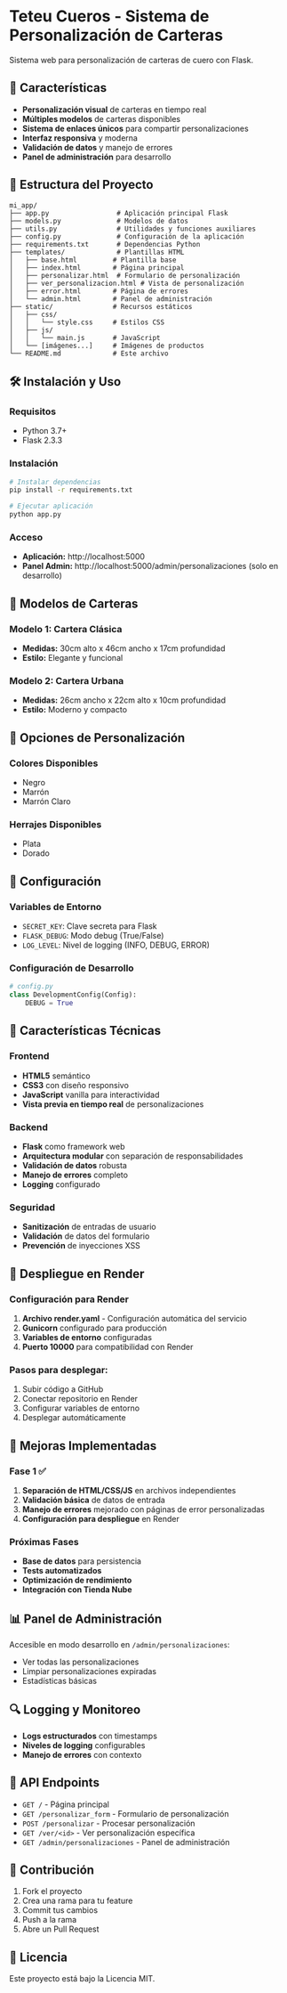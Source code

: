 # Teteu Cueros - Sistema de Personalización de Carteras

Sistema web para personalización de carteras de cuero con Flask.

## 🚀 Características

- **Personalización visual** de carteras en tiempo real
- **Múltiples modelos** de carteras disponibles
- **Sistema de enlaces únicos** para compartir personalizaciones
- **Interfaz responsiva** y moderna
- **Validación de datos** y manejo de errores
- **Panel de administración** para desarrollo

## 📁 Estructura del Proyecto

```
mi_app/
├── app.py                 # Aplicación principal Flask
├── models.py              # Modelos de datos
├── utils.py               # Utilidades y funciones auxiliares
├── config.py              # Configuración de la aplicación
├── requirements.txt       # Dependencias Python
├── templates/             # Plantillas HTML
│   ├── base.html         # Plantilla base
│   ├── index.html        # Página principal
│   ├── personalizar.html  # Formulario de personalización
│   ├── ver_personalizacion.html # Vista de personalización
│   ├── error.html        # Página de errores
│   └── admin.html        # Panel de administración
├── static/               # Recursos estáticos
│   ├── css/
│   │   └── style.css     # Estilos CSS
│   ├── js/
│   │   └── main.js       # JavaScript
│   └── [imágenes...]     # Imágenes de productos
└── README.md             # Este archivo
```

## 🛠️ Instalación y Uso

### Requisitos
- Python 3.7+
- Flask 2.3.3

### Instalación
```bash
# Instalar dependencias
pip install -r requirements.txt

# Ejecutar aplicación
python app.py
```

### Acceso
- **Aplicación:** http://localhost:5000
- **Panel Admin:** http://localhost:5000/admin/personalizaciones (solo en desarrollo)

## 🎨 Modelos de Carteras

### Modelo 1: Cartera Clásica
- **Medidas:** 30cm alto x 46cm ancho x 17cm profundidad
- **Estilo:** Elegante y funcional

### Modelo 2: Cartera Urbana
- **Medidas:** 26cm ancho x 22cm alto x 10cm profundidad
- **Estilo:** Moderno y compacto

## 🎨 Opciones de Personalización

### Colores Disponibles
- Negro
- Marrón
- Marrón Claro

### Herrajes Disponibles
- Plata
- Dorado

## 🔧 Configuración

### Variables de Entorno
- `SECRET_KEY`: Clave secreta para Flask
- `FLASK_DEBUG`: Modo debug (True/False)
- `LOG_LEVEL`: Nivel de logging (INFO, DEBUG, ERROR)

### Configuración de Desarrollo
```python
# config.py
class DevelopmentConfig(Config):
    DEBUG = True
```

## 📱 Características Técnicas

### Frontend
- **HTML5** semántico
- **CSS3** con diseño responsivo
- **JavaScript** vanilla para interactividad
- **Vista previa en tiempo real** de personalizaciones

### Backend
- **Flask** como framework web
- **Arquitectura modular** con separación de responsabilidades
- **Validación de datos** robusta
- **Manejo de errores** completo
- **Logging** configurado

### Seguridad
- **Sanitización** de entradas de usuario
- **Validación** de datos del formulario
- **Prevención** de inyecciones XSS

## 🚀 Despliegue en Render

### Configuración para Render
1. **Archivo render.yaml** - Configuración automática del servicio
2. **Gunicorn** configurado para producción
3. **Variables de entorno** configuradas
4. **Puerto 10000** para compatibilidad con Render

### Pasos para desplegar:
1. Subir código a GitHub
2. Conectar repositorio en Render
3. Configurar variables de entorno
4. Desplegar automáticamente

## 🚀 Mejoras Implementadas

### Fase 1 ✅
1. **Separación de HTML/CSS/JS** en archivos independientes
2. **Validación básica** de datos de entrada
3. **Manejo de errores** mejorado con páginas de error personalizadas
4. **Configuración para despliegue** en Render

### Próximas Fases
- **Base de datos** para persistencia
- **Tests automatizados**
- **Optimización de rendimiento**
- **Integración con Tienda Nube**

## 📊 Panel de Administración

Accesible en modo desarrollo en `/admin/personalizaciones`:
- Ver todas las personalizaciones
- Limpiar personalizaciones expiradas
- Estadísticas básicas

## 🔍 Logging y Monitoreo

- **Logs estructurados** con timestamps
- **Niveles de logging** configurables
- **Manejo de errores** con contexto

## 📝 API Endpoints

- `GET /` - Página principal
- `GET /personalizar_form` - Formulario de personalización
- `POST /personalizar` - Procesar personalización
- `GET /ver/<id>` - Ver personalización específica
- `GET /admin/personalizaciones` - Panel de administración

## 🤝 Contribución

1. Fork el proyecto
2. Crea una rama para tu feature
3. Commit tus cambios
4. Push a la rama
5. Abre un Pull Request

## 📄 Licencia

Este proyecto está bajo la Licencia MIT.
